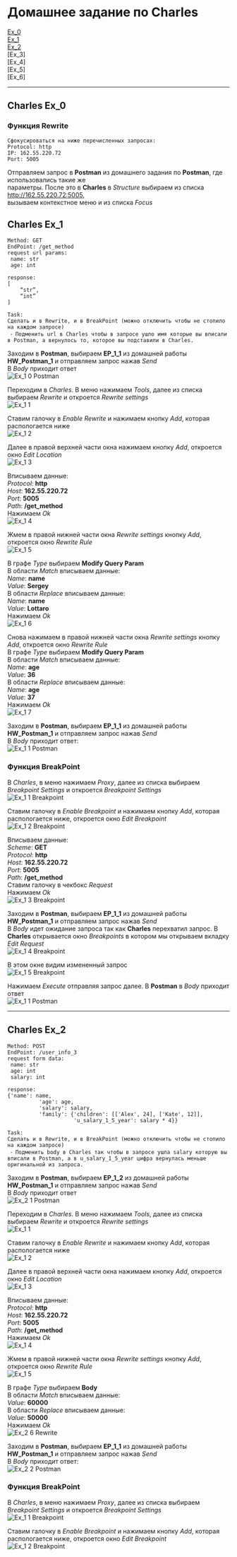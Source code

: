 # Домашнее задание по Charles  
  
[Ex_0](#0)  
[Ex_1](#1)  
[Ex_2](#2)  
[Ex_3]  
[Ex_4]  
[Ex_5]  
[Ex_6]  
  
  ***  
  
## **Charles Ex_0**<a name="0"><a>
### Функция **Rewrite**
```
Сфокусироваться на ниже перечисленных запросах:  
Protocol: http  
IP: 162.55.220.72  
Port: 5005  
```  
Отправляем запрос в **Postman** из домашнего задания по **Postman**, где использовались такие же  
параметры. После это в **Charles** в *Structure* выбираем из списка http://162.55.220.72:5005,  
вызываем контекстное меню и из списка *Focus*  
  
## **Charles Ex_1**<a name="1"><a>  
```  
Method: GET
EndPoint: /get_method
request url params: 
 name: str
 age: int

response: 
[
    “str”,
    “int”
]

Task:
Сделать и в Rewrite, и в BreakPoint (можно отключить чтобы не стопило на каждом запросе)
 ⁃ Подменить url в Charles чтобы в запросе ушло имя которые вы вписали в Postman, а вернулось то, которое вы подставили в Charles.
```
Заходим в **Postman**, выбираем **EP_1_1** из домашней работы **HW_Postman_1** и отправляем запрос нажав *Send*  
В *Body* приходит ответ  
![Ex_1 0 Postman](https://user-images.githubusercontent.com/51506930/180841877-28d57eff-34e9-45df-b469-68ad17bdcff9.jpg)  
  
Переходим в *Charles*. В меню нажимаем *Tools*, далее из списка выбираем *Rewrite* и откроется *Rewrite settings*  
![Ex_1 1](https://user-images.githubusercontent.com/51506930/180850847-6885bfab-4bb0-4ec4-90b7-7ae9efade953.jpg)  
  
Ставим галочку в *Enable Rewrite* и нажимаем кнопку *Add*, которая распологается ниже  
![Ex_1 2](https://user-images.githubusercontent.com/51506930/180829543-7c61cc77-3f83-4f9e-8a44-12c7dfdae7bd.jpg)  
  
Далее в правой верхней части окна нажимаем кнопку *Add*, откроется окно *Edit Location*  
![Ex_1 3](https://user-images.githubusercontent.com/51506930/180830812-853b2193-e4eb-414e-a546-92217d8ed553.jpg)  
  
Вписываем данные:  
*Protocol*: **http**  
*Host*: **162.55.220.72**  
*Port*: **5005**  
*Path*: **/get_method**  
 Нажимаем *Ok*  
![Ex_1 4](https://user-images.githubusercontent.com/51506930/180830942-d4c13bab-8052-4c0a-8e85-b089b8349790.jpg)  
  
Жмем в правой нижней части окна *Rewrite settings* кнопку *Add*, откроется окно *Rewrite Rule*  
![Ex_1 5](https://user-images.githubusercontent.com/51506930/180831686-7bfe72a9-8863-410a-9796-2536975baf10.jpg)  
  
В графе *Type* выбираем **Modify Query Param**  
В области *Match* вписываем данные:  
  *Name*: **name**  
  *Value*: **Sergey**  
В области *Replace* вписываем данные:  
  *Name*: **name**  
  *Value*: **Lottaro**  
Нажимаем *Ok*  
![Ex_1 6](https://user-images.githubusercontent.com/51506930/180852862-eb398e58-2cb0-4b86-a06e-09eb8948d493.jpg)  
   
Снова нажимаем в правой нижней части окна *Rewrite settings* кнопку *Add*, откроется окно *Rewrite Rule*  
В графе *Type* выбираем **Modify Query Param**  
В области *Match* вписываем данные:  
  *Name*: **age**  
  *Value*: **36**  
В области *Replace* вписываем данные:  
  *Name*: **age**  
  *Value*: **37**  
Нажимаем *Ok*  
![Ex_1 7](https://user-images.githubusercontent.com/51506930/180852934-dd014126-714a-4119-a452-389190aaf709.jpg)  
  
Заходим в **Postman**, выбираем **EP_1_1** из домашней работы **HW_Postman_1** и отправляем запрос нажав *Send*  
В *Body* приходит ответ:  
![Ex_1 1 Postman](https://user-images.githubusercontent.com/51506930/180853053-0c7eb71e-5f1a-4325-a1f2-9c53f642c54e.jpg)  
  
### Функция **BreakPoint**
В *Charles*, в меню нажимаем *Proxy*, далее из списка выбираем *Breakpoint Settings* и откроется *Breakpoint Settings*  
![Ex_1 1 Breakpoint](https://user-images.githubusercontent.com/51506930/180837332-2fc138de-0926-48cd-aafc-aff63ca12a6b.jpg)  
  
Ставим галочку в *Enable Breakpoint* и нажимаем кнопку *Add*, которая распологается ниже, откроется окно *Edit Breakpoint*  
![Ex_1 2 Breakpoint](https://user-images.githubusercontent.com/51506930/180837938-70a2b17f-ccbd-4588-bde4-1b8bc8002508.jpg)  
  
Вписываем данные:  
*Scheme*: **GET**  
*Protocol*: **http**  
*Host*: **162.55.220.72**  
*Port*: **5005**  
*Path*: **/get_method**  
Ставим галочку в чекбокс *Request*  
 Нажимаем *Ok*  
![Ex_1 3 Breakpoint](https://user-images.githubusercontent.com/51506930/180839158-397dfcf4-fb57-43e3-91d0-70af1315f74c.jpg)  
  
Заходим в **Postman**, выбираем **EP_1_1** из домашней работы **HW_Postman_1** и отправляем запрос нажав *Send*  
В *Body* идет ожидание запроса так как **Charles** перехватил запрос. В **Charles** открывается окно *Breakpoints* в котором мы открываем вкладку *Edit Request*  
![Ex_1 4 Breakpoint](https://user-images.githubusercontent.com/51506930/180854149-b50d01ed-2195-4868-a3a5-cb27b843170a.jpg)  
  
В этом окне видим измененный запрос  
![Ex_1 5 Breakpoint](https://user-images.githubusercontent.com/51506930/180854087-349baea3-b3e6-49d1-8a45-b74d56455dca.jpg)  
  
Нажимаем *Execute* отправляя запрос далее. В **Postman** в *Body* приходит ответ  
![Ex_1 1 Postman](https://user-images.githubusercontent.com/51506930/180854012-b208daea-27dc-458f-8410-cabd3f285f15.jpg)  
  
  ***  
  
## **Charles Ex_2**<a name="2"><a>  
```
Method: POST
EndPoint: /user_info_3
request form data: 
 name: str
 age: int
 salary: int

response: 
{'name': name,
          'age': age,
          'salary': salary,
          'family': {'children': [['Alex', 24], ['Kate', 12]],
                     'u_salary_1_5_year': salary * 4}}

Task:
Сделать и в Rewrite, и в BreakPoint (можно отключить чтобы не стопило на каждом запросе)
 ⁃ Подменить body в Charles так чтобы в запросе ушла salary которую вы вписали в Postman, а в u_salary_1_5_year цифра вернулась меньше оригинальной из запроса.
```  
 Заходим в **Postman**, выбираем **EP_1_2** из домашней работы **HW_Postman_1** и отправляем запрос нажав *Send*  
В *Body* приходит ответ  
![Ex_2 1 Postman](https://user-images.githubusercontent.com/51506930/180856769-6a267736-15ef-4656-a8ea-7c40e4b084b0.jpg)  
  
Переходим в *Charles*. В меню нажимаем *Tools*, далее из списка выбираем *Rewrite* и откроется *Rewrite settings*  
![Ex_1 1](https://user-images.githubusercontent.com/51506930/180850847-6885bfab-4bb0-4ec4-90b7-7ae9efade953.jpg)  
  
Ставим галочку в *Enable Rewrite* и нажимаем кнопку *Add*, которая распологается ниже  
![Ex_1 2](https://user-images.githubusercontent.com/51506930/180829543-7c61cc77-3f83-4f9e-8a44-12c7dfdae7bd.jpg)  
  
Далее в правой верхней части окна нажимаем кнопку *Add*, откроется окно *Edit Location*  
![Ex_1 3](https://user-images.githubusercontent.com/51506930/180830812-853b2193-e4eb-414e-a546-92217d8ed553.jpg)  
  
Вписываем данные:  
*Protocol*: **http**  
*Host*: **162.55.220.72**  
*Port*: **5005**  
*Path*: **/get_method**  
 Нажимаем *Ok*  
![Ex_1 4](https://user-images.githubusercontent.com/51506930/180830942-d4c13bab-8052-4c0a-8e85-b089b8349790.jpg)  
  
Жмем в правой нижней части окна *Rewrite settings* кнопку *Add*, откроется окно *Rewrite Rule*  
![Ex_1 5](https://user-images.githubusercontent.com/51506930/180831686-7bfe72a9-8863-410a-9796-2536975baf10.jpg)  
   
В графе *Type* выбираем **Body**  
В области *Match* вписываем данные:  
  *Value*: **60000**  
В области *Replace* вписываем данные:  
  *Value*: **50000**  
Нажимаем *Ok*  
![Ex_2 6 Rewrite](https://user-images.githubusercontent.com/51506930/180858408-a2007d9f-de29-4fd4-98d6-44d20c31c635.jpg)  
  
  Заходим в **Postman**, выбираем **EP_1_1** из домашней работы **HW_Postman_1** и отправляем запрос нажав *Send*  
В *Body* приходит ответ:  
![Ex_2 2 Postman](https://user-images.githubusercontent.com/51506930/180859097-51da8dd8-417b-46d0-85ad-1779f5cbb51a.jpg)  
  
### Функция **BreakPoint**
В *Charles*, в меню нажимаем *Proxy*, далее из списка выбираем *Breakpoint Settings* и откроется *Breakpoint Settings*  
![Ex_1 1 Breakpoint](https://user-images.githubusercontent.com/51506930/180837332-2fc138de-0926-48cd-aafc-aff63ca12a6b.jpg)  
  
Ставим галочку в *Enable Breakpoint* и нажимаем кнопку *Add*, которая распологается ниже, откроется окно *Edit Breakpoint*  
![Ex_1 2 Breakpoint](https://user-images.githubusercontent.com/51506930/180837938-70a2b17f-ccbd-4588-bde4-1b8bc8002508.jpg)  
  
